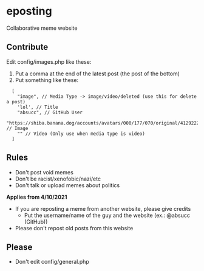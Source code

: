 # eposting
Collaborative meme website
## Contribute
Edit config/images.php like these:
1. Put a comma at the end of the latest post (the post of the bottom)
2. Put something like these:
```
  [
    "image", // Media Type -> image/video/deleted (use this for delete a post)
    'lol', // Title
    "absucc", // GitHub User
    "https://shiba.banana.dog/accounts/avatars/000/177/070/original/4129222e7ab86b6a.png", // Image
    "" // Video (Only use when media type is video)
  ]
```
## Rules
- Don't post void memes
- Don't be racist/xenofobic/nazi/etc
- Don't talk or upload memes about politics

**Applies from 4/10/2021**

- If you are reposting a meme from another website, please give credits
  - Put the username/name of the guy and the website (ex.: @absucc (GitHub))
- Please don't repost old posts from this website 
## Please
- Don't edit config/general.php
